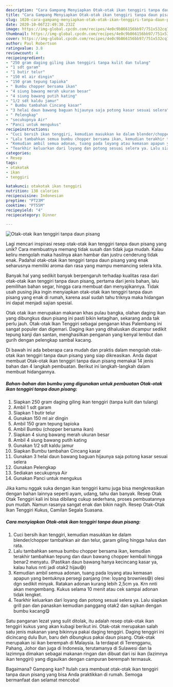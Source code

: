 ```yaml
---
description: "Cara Gampang Menyiapkan Otak-otak ikan tenggiri tanpa daun pisang, Enak Banget"
title: "Cara Gampang Menyiapkan Otak-otak ikan tenggiri tanpa daun pisang, Enak Banget"
slug: 1020-cara-gampang-menyiapkan-otak-otak-ikan-tenggiri-tanpa-daun-pisang-enak-banget
date: 2020-10-06T22:49:30.232Z
image: https://img-global.cpcdn.com/recipes/4e0c9b866156bb97/751x532cq70/otak-otak-ikan-tenggiri-tanpa-daun-pisang-foto-resep-utama.jpg
thumbnail: https://img-global.cpcdn.com/recipes/4e0c9b866156bb97/751x532cq70/otak-otak-ikan-tenggiri-tanpa-daun-pisang-foto-resep-utama.jpg
cover: https://img-global.cpcdn.com/recipes/4e0c9b866156bb97/751x532cq70/otak-otak-ikan-tenggiri-tanpa-daun-pisang-foto-resep-utama.jpg
author: Paul Robertson
ratingvalue: 3.8
reviewcount: 4
recipeingredient:
- "250 gram daging giling ikan tenggiri tanpa kulit dan tulang"
- "1 sdt garam"
- "1 butir telur"
- "150 ml air dingin"
- "150 gram tepung tapioka"
- " Bumbu chopper bersama ikan"
- "4 siung bawang merah ukuran besar"
- "4 siung bawang putih kating"
- "1/2 sdt kaldu jamur"
- " Bumbu tambahan Cincang kasar"
- "3 helai daun bawang baguan hijaunya saja potong kasar sesuai selera"
- " Pelengkap"
- "secukupnya Air"
- "Panci untuk mengukus"
recipeinstructions:
- "Cuci bersih ikan tenggiri, kemudian masukkan ke dalam blender/chopper tambahkan air dan telur, garam giling hingga halus dan rata."
- "Lalu tambahkan semua bumbu chopper bersama ikan, kemudian terakhir tambahkan tepung dan daun bawang chopper kembali hingga benar2 menyatu. (Pastikan daun bawang hanya kecincang kasar ya, kalau halus nnti jadi otak2 hijau😅)"
- "Kemudian ambil semua adonan, tuang pada loyang atau kemasan apapun yang bentuknya persegi panjang (me: loyang brownies😄) olesi dgn sedikit minyak. Ratakan adonan kurang lebih 2,5cm ya. Krn nnti akan mengembang. Kukus selama 10 menit atau cek sampai adonan tidak lengket."
- "Tearkhir keluarkan dari loyang dan potong sesuai selera ya. Lalu siapkan grill pan dan panaskan kemudian panggang otak2 dan sajikan dengan bumbu kacang😋"
categories:
- Resep
tags:
- otakotak
- ikan
- tenggiri

katakunci: otakotak ikan tenggiri 
nutrition: 138 calories
recipecuisine: Indonesian
preptime: "PT23M"
cooktime: "PT55M"
recipeyield: "4"
recipecategory: Dinner

---
```



![Otak-otak ikan tenggiri tanpa daun pisang](https://img-global.cpcdn.com/recipes/4e0c9b866156bb97/751x532cq70/otak-otak-ikan-tenggiri-tanpa-daun-pisang-foto-resep-utama.jpg)

Lagi mencari inspirasi resep otak-otak ikan tenggiri tanpa daun pisang yang unik? Cara membuatnya memang tidak susah dan tidak juga mudah. Kalau keliru mengolah maka hasilnya akan hambar dan justru cenderung tidak enak. Padahal otak-otak ikan tenggiri tanpa daun pisang yang enak seharusnya memiliki aroma dan rasa yang mampu memancing selera kita.

Banyak hal yang sedikit banyak berpengaruh terhadap kualitas rasa dari otak-otak ikan tenggiri tanpa daun pisang, pertama dari jenis bahan, lalu pemilihan bahan segar, hingga cara membuat dan menyajikannya. Tidak usah pusing jika ingin menyiapkan otak-otak ikan tenggiri tanpa daun pisang yang enak di rumah, karena asal sudah tahu triknya maka hidangan ini dapat menjadi sajian spesial.

Otak otak ikan merupakan makanan khas pulau bangka, olahan daging ikan yang dibungkus daun pisang ini pasti bikin ketagihan, sekarang anda tak perlu jauh. Otak-otak Ikan Tenggiri sebagai penganan khas Palembang ini sangat populer dan digemari. Daging ikan yang dihaluskan dicampur sedikit tepung kanji dan santan, menghasilkan penganan yang kenyal lembut dan gurih dengan pelengkap sambal kacang.


Di bawah ini ada beberapa cara mudah dan praktis dalam mengolah otak-otak ikan tenggiri tanpa daun pisang yang siap dikreasikan. Anda dapat membuat Otak-otak ikan tenggiri tanpa daun pisang memakai 14 jenis bahan dan 4 langkah pembuatan. Berikut ini langkah-langkah dalam membuat hidangannya.

<!--inarticleads1-->

##### Bahan-bahan dan bumbu yang digunakan untuk pembuatan Otak-otak ikan tenggiri tanpa daun pisang:

1. Siapkan 250 gram daging giling ikan tenggiri (tanpa kulit dan tulang)
1. Ambil 1 sdt garam
1. Siapkan 1 butir telur
1. Gunakan 150 ml air dingin
1. Ambil 150 gram tepung tapioka
1. Ambil  Bumbu (chopper bersama ikan)
1. Siapkan 4 siung bawang merah ukuran besar
1. Ambil 4 siung bawang putih kating
1. Gunakan 1/2 sdt kaldu jamur
1. Siapkan  Bumbu tambahan Cincang kasar
1. Gunakan 3 helai daun bawang baguan hijaunya saja potong kasar sesuai selera
1. Gunakan  Pelengkap
1. Sediakan secukupnya Air
1. Gunakan Panci untuk mengukus


Jika kamu nggak suka dengan ikan tenggiri kamu juga bisa mengkreasikan dengan bahan lainnya seperti ayam, udang, tahu dan banyak. Resep Otak Otak Tenggiri kali ini bisa dibilang cukup sederhana, proses pembuatannya pun mudah. Namun rasanya sangat enak dan bikin nagih. Resep Otak-Otak Ikan Tenggiri Kukus, Camilan Segala Suasana. 

<!--inarticleads2-->

##### Cara menyiapkan Otak-otak ikan tenggiri tanpa daun pisang:

1. Cuci bersih ikan tenggiri, kemudian masukkan ke dalam blender/chopper tambahkan air dan telur, garam giling hingga halus dan rata.
1. Lalu tambahkan semua bumbu chopper bersama ikan, kemudian terakhir tambahkan tepung dan daun bawang chopper kembali hingga benar2 menyatu. (Pastikan daun bawang hanya kecincang kasar ya, kalau halus nnti jadi otak2 hijau😅)
1. Kemudian ambil semua adonan, tuang pada loyang atau kemasan apapun yang bentuknya persegi panjang (me: loyang brownies😄) olesi dgn sedikit minyak. Ratakan adonan kurang lebih 2,5cm ya. Krn nnti akan mengembang. Kukus selama 10 menit atau cek sampai adonan tidak lengket.
1. Tearkhir keluarkan dari loyang dan potong sesuai selera ya. Lalu siapkan grill pan dan panaskan kemudian panggang otak2 dan sajikan dengan bumbu kacang😋


Satu panganan lezat yang sulit ditolak, itu adalah resep otak-otak ikan tenggiri kukus yang akan kubagi berikut ini. Otak-otak merupakan salah satu jenis makanan yang bikinnya pakai daging tenggiri. Daging tenggiri ini dicincang dulu Bun, baru deh dibungkus pakai daun pisang. Otak-otak merupakan isi ikan berempah di Malaysia. Ia terdapat di Terengganu, Pahang, Johor dan juga di Indonesia, terutamanya di Sulawesi dan Ia lazimnya dimakan sebagai makanan ringan dan dibuat dari isi ikan (lazimnya ikan tenggiri) yang digaulkan dengan campuran berempah termasuk. 

Bagaimana? Gampang kan? Itulah cara membuat otak-otak ikan tenggiri tanpa daun pisang yang bisa Anda praktikkan di rumah. Semoga bermanfaat dan selamat mencoba!
